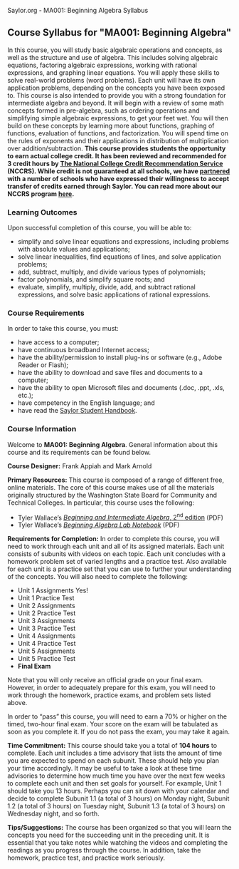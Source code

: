 Saylor.org - MA001: Beginning Algebra Syllabus

## Course Syllabus for "MA001: Beginning Algebra"

In this course, you will study basic algebraic operations and concepts, as
well as the structure and use of algebra. This includes solving algebraic
equations, factoring algebraic expressions, working with rational expressions,
and graphing linear equations. You will apply these skills to solve real-world
problems (word problems). Each unit will have its own application problems,
depending on the concepts you have been exposed to. This course is also
intended to provide you with a strong foundation for intermediate algebra and
beyond. It will begin with a review of some math concepts formed in
pre-algebra, such as ordering operations and simplifying simple algebraic
expressions, to get your feet wet. You will then build on these concepts by
learning more about functions, graphing of functions, evaluation of functions,
and factorization. You will spend time on the rules of exponents and their
applications in distribution of multiplication over addition/subtraction.
**This course provides students the opportunity to earn actual college
credit. It has been reviewed and recommended for 3 credit hours by [The National College Credit
Recommendation Service](http://www.nationalccrs.org/) (NCCRS). While credit is not guaranteed at all
schools, we have [partnered](http://old.saylor.org/partner-schools) with a number of schools who have expressed their
willingness to accept transfer of credits earned through Saylor. You can read
more about our NCCRS program [here](http://www.saylor.org/student-credit-pathways/nccrs/).**

### Learning Outcomes

Upon successful completion of this course, you will be able to:

*   simplify and solve linear equations and expressions, including problems
    with absolute values and applications;
*   solve linear inequalities, find equations of lines, and solve
    application problems;
*   add, subtract, multiply, and divide various types of polynomials;
*   factor polynomials, and simplify square roots; and
*   evaluate, simplify, multiply, divide, add, and subtract rational
    expressions, and solve basic applications of rational expressions.

### Course Requirements

In order to take this course, you must:
*    have access to a computer;
*    have continuous broadband Internet access;
*    have the ability/permission to install plug-ins or software (e.g.,
Adobe Reader or Flash);
*    have the ability to download and save files and documents to a
computer;
*    have the ability to open Microsoft files and documents (.doc, .ppt,
.xls, etc.);
*    have competency in the English language; and
*    have read the&nbsp;[Saylor Student Handbook](http://www.saylor.org/site/wp-content/uploads/2012/05/Saylor-StudentHandbook.pdf).

### Course Information

Welcome to **MA001: Beginning Algebra**. General information
about this course and its requirements can be found below.

**Course Designer:** Frank Appiah and Mark Arnold

**Primary Resources:** This course is composed of a range of
different free, online&nbsp;materials. The core of this course makes use of all
the materials originally structured by the Washington State Board for Community
and Technical Colleges. In particular, this course uses the following:

*   Tyler Wallace&rsquo;s [_Beginning and Intermediate Algebra_,
        2<sup>nd</sup> edition](http://www.saylor.org/site/wp-content/uploads/2011/12/SAYLOR-MA001-TEXT.pdf)&nbsp;(PDF)
*   Tyler Wallace&rsquo;s _[Beginning Algebra Lab Notebook](http://www.saylor.org/site/wp-content/uploads/2011/12/beginning-algebra-lab-notebook.pdf)_&nbsp;(PDF)

**Requirements for Completion:** In order to complete this
course, you will need to work through each unit and all of its assigned
materials. Each unit consists of subunits with videos on each topic. Each unit
concludes with a homework problem set of varied lengths and a practice test.
Also available for each unit is a practice set that you can use to further your
understanding of the concepts. You will also need to complete the
following:

*   Unit 1 Assignments Yes!
*   Unit 1 Practice Test
*   Unit 2 Assignments
*   Unit 2 Practice Test
*   Unit 3 Assignments
*   Unit 3 Practice Test
*   Unit 4 Assignments
*   Unit 4 Practice Test
*   Unit 5 Assignments
*   Unit 5 Practice Test
*   **Final Exam**

Note that you will only receive an official grade on your final exam.
However, in order to adequately prepare for this exam, you will need to work
through the homework, practice exams, and problem sets listed above.

In order to &ldquo;pass&rdquo; this course, you will need to earn a 70% or
higher on the timed, two-hour final exam. Your score on the exam will be
tabulated as soon as you complete it. If you do not pass the exam, you may take
it again.

**Time Commitment:** This course should take you a total of
**104 hours** to complete. Each unit includes a time advisory that
lists the amount of time you are expected to spend on each subunit. These
should help you plan your time accordingly. It may be useful to take a look at
these time advisories to determine how much time you have over the next few
weeks to complete each unit and then set goals for yourself. For example, Unit
1 should take you 13 hours. Perhaps you can sit down with your calendar and
decide to complete Subunit 1.1 (a total of 3 hours) on Monday night, Subunit
1.2 (a total of 3 hours) on Tuesday night, Subunit 1.3 (a total of 3 hours) on
Wednesday night, and so forth.

**Tips/Suggestions:** The course has been organized so that you
will learn the concepts you need for the succeeding unit in the preceding unit.
It is essential that you take notes while watching the videos and completing
the readings as you progress through the course. In addition, take the
homework, practice test, and practice work seriously.
